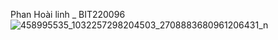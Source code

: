 Phan Hoài linh _ BIT220096
![458995535_1032257298204503_2708883680961206431_n](https://github.com/user-attachments/assets/014b5b2a-aebb-4a89-8ce3-9c9cf04192e6)

